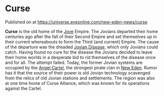 # Curse
Published on  at https://universe.eveonline.com/new-eden-news/curse

**Curse** is the old home of the [Jove](6xoRWydZHCG4nplVmqXV9G) Empire. The Jovians departed their home centuries ago after the fall of their Second Empire and set themselves up in their current whereabouts to form the Third (and current) Empire. The cause of the departure was the dreaded [Jovian Disease](23mdEc1035XOWRcmorPJYf), which only Jovians could catch. Having found no cure for the disease the Jovians decided to leave their home worlds in a desperate bid to rid themselves of the disease once and for all. The attempt failed. Today, the former Jovian systems are occupied by the [Angel Cartel](3p6aB4GMbVdMUEVYOb3kF0), the strongest pirate clan in [New Eden](5m9PDmbyzmRXdP1vvQETRk). Rumor has it that the source of their power is old Jovian technology scavenged from the relics of old Jovian stations and settlements. The region was also at one time home of Curse Alliance, which was known for its operations against the Cartel.
